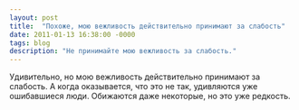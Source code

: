 ```yaml
---
layout: post
title:  "Похоже, мою вежливость действительно принимают за слабость"
date: 2011-01-13 16:38:00 -0000
tags: blog
description: "Не принимайте мою вежливость за слабость."
---
```


Удивительно, но мою вежливость действительно принимают за слабость. А когда оказывается, что это не так, удивляются уже ошибавшиеся люди. Обижаются даже некоторые, но это уже редкость.